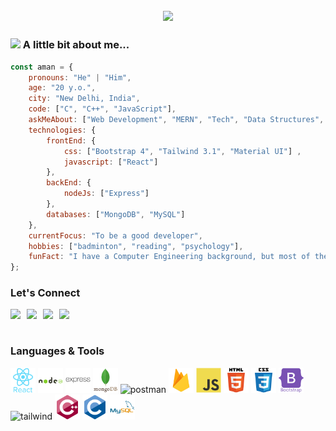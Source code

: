 
<h2 align="center">
  <a href="https://git.io/typing-svg">
    <img src="https://readme-typing-svg.herokuapp.com/?lines=Hello,+There!+👋;I+am+Aman....;Nice+to+meet+you!&center=true&size=30">
  </a>
</h2>

<div align= "left">

  <h3><img src="https://media.giphy.com/media/VgCDAzcKvsR6OM0uWg/giphy.gif" width="40"> A little bit about me...  </h3>

```javascript
const aman = {
    pronouns: "He" | "Him",
    age: "20 y.o.",
    city: "New Delhi, India",
    code: ["C", "C++", "JavaScript"],
    askMeAbout: ["Web Development", "MERN", "Tech", "Data Structures", "Algorithms"],
    technologies: {
        frontEnd: {
            css: ["Bootstrap 4", "Tailwind 3.1", "Material UI"] ,
            javascript: ["React"]
        },
        backEnd: {
            nodeJs: ["Express"]
        },
        databases: ["MongoDB", "MySQL"]
    },
    currentFocus: "To be a good developer",
    hobbies: ["badminton", "reading", "psychology"],
    funFact: "I have a Computer Engineering background, but most of the credit goes to Google and Stack Overflow"
};
```
</div>  


### Let's Connect

<a href="https://linkedin.com/in/amandeep-singh-3105b9207">
  <img align = "left" width="26px" src="https://raw.githubusercontent.com/rahuldkjain/github-profile-readme-generator/master/src/images/icons/Social/linked-in-alt.svg"  />
</a>
  <a href="https://www.leetcode.com/ama29n">
  <img align = "left" width="26px" src="https://raw.githubusercontent.com/rahuldkjain/github-profile-readme-generator/master/src/images/icons/Social/leet-code.svg" />
</a>
<a href="mailto:ama3149n@gmail.com">
  <img align = "left" width="26px" src="https://www.vectorlogo.zone/logos/gmail/gmail-icon.svg" />
</a>
<a href="https://instagram.com/ama29n">
  <img align = "left" width="26px" src="https://raw.githubusercontent.com/rahuldkjain/github-profile-readme-generator/master/src/images/icons/Social/instagram.svg" />
</a>

<br>
<br>

### Languages & Tools

<div align="left" display="flex"> 
<a target="_blank" rel="noreferrer"> <img src="https://raw.githubusercontent.com/devicons/devicon/master/icons/react/react-original-wordmark.svg" alt="react" width="40" height="40"/></a>
<a target="_blank" rel="noreferrer"> <img src="https://raw.githubusercontent.com/devicons/devicon/master/icons/nodejs/nodejs-original-wordmark.svg" alt="nodejs" width="40" height="40"/> </a> 
<a target="_blank" rel="noreferrer"> <img src="https://raw.githubusercontent.com/devicons/devicon/master/icons/express/express-original-wordmark.svg" alt="express" width="40" height="40"/> </a> 
<a target="_blank" rel="noreferrer"> <img src="https://raw.githubusercontent.com/devicons/devicon/master/icons/mongodb/mongodb-original-wordmark.svg" alt="mongodb" width="40" height="40"/> </a> 
<a target="_blank" rel="noreferrer"> <img src="https://www.vectorlogo.zone/logos/getpostman/getpostman-icon.svg" alt="postman" width="40" height="40"/> </a> 
<a target="_blank" rel="noreferrer"> <img src="https://raw.githubusercontent.com/github/explore/80688e429a7d4ef2fca1e82350fe8e3517d3494d/topics/firebase/firebase.png" alt="firebase" width="40" height="40"/> </a> 
<a target="_blank" rel="noreferrer"> <img src="https://raw.githubusercontent.com/devicons/devicon/master/icons/javascript/javascript-original.svg" alt="javascript" width="40" height="40"/> </a> 
<a target="_blank" rel="noreferrer"> <img src="https://raw.githubusercontent.com/devicons/devicon/master/icons/html5/html5-original-wordmark.svg" alt="html5" width="40" height="40"/> </a> 
<a target="_blank" rel="noreferrer"> <img src="https://raw.githubusercontent.com/devicons/devicon/master/icons/css3/css3-original-wordmark.svg" alt="css3" width="40" height="40"/> </a> 
<a target="_blank" rel="noreferrer"> <img src="https://raw.githubusercontent.com/devicons/devicon/master/icons/bootstrap/bootstrap-plain-wordmark.svg" alt="bootstrap" width="40" height="40"/> </a> 
<a target="_blank" rel="noreferrer"> <img src="https://www.vectorlogo.zone/logos/tailwindcss/tailwindcss-icon.svg" alt="tailwind" width="40" height="40"/> </a> 
<a target="_blank" rel="noreferrer"> <img src="https://raw.githubusercontent.com/devicons/devicon/master/icons/cplusplus/cplusplus-original.svg" alt="cplusplus" width="40" height="40"/> </a> 
<a target="_blank" rel="noreferrer"> <img src="https://raw.githubusercontent.com/devicons/devicon/master/icons/c/c-original.svg" alt="c" width="40" height="40"/> </a> 
<a target="_blank" rel="noreferrer"> <img src="https://raw.githubusercontent.com/devicons/devicon/master/icons/mysql/mysql-original-wordmark.svg" alt="mysql" width="40" height="40"/> </a> 
</div>

<br>

<!-- [![Top Langs](https://github-readme-stats.vercel.app/api/top-langs/?username=ama29n)](https://github.com/anuraghazra/github-readme-stats) -->
